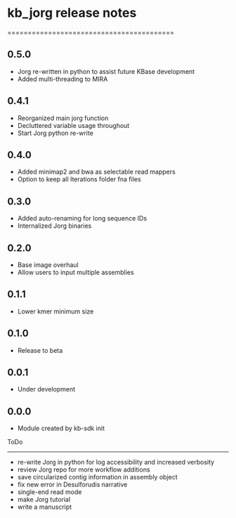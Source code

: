 # kb_jorg release notes
=========================================


0.5.0
-----
* Jorg re-written in python to assist future KBase development
* Added multi-threading to MIRA

0.4.1
-----
* Reorganized main jorg function
* Decluttered variable usage throughout
* Start Jorg python re-write

0.4.0
-----
* Added minimap2 and bwa as selectable read mappers
* Option to keep all Iterations folder fna files

0.3.0
-----
* Added auto-renaming for long sequence IDs
* Internalized Jorg binaries

0.2.0
-----
* Base image overhaul
* Allow users to input multiple assemblies

0.1.1
-----
* Lower kmer minimum size

0.1.0
-----
* Release to beta

0.0.1
-----
* Under development

0.0.0
-----
* Module created by kb-sdk init

ToDo
_____
* re-write Jorg in python for log accessibility and increased verbosity
* review Jorg repo for more workflow additions
* save circularized contig information in assembly object
* fix new error in Desulforudis narrative
* single-end read mode
* make Jorg tutorial
* write a manuscript
